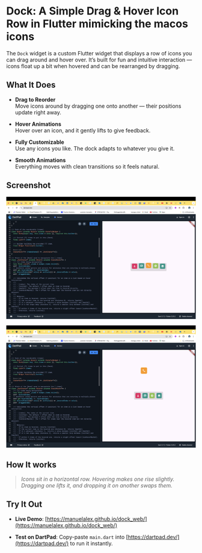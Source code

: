 # Dock: A Simple Drag & Hover Icon Row in Flutter mimicking the macos icons

The `Dock` widget is a custom Flutter widget that displays a row of icons you can drag around and hover over. It’s built for fun and intuitive interaction — icons float up a bit when hovered and can be rearranged by dragging.

## What It Does

- **Drag to Reorder**  
  Move icons around by dragging one onto another — their positions update right away.
  
- **Hover Animations**  
  Hover over an icon, and it gently lifts to give feedback.

- **Fully Customizable**  
  Use any icons you like. The dock adapts to whatever you give it.

- **Smooth Animations**  
  Everything moves with clean transitions so it feels natural.

## Screenshot

![Dock Screenshot on hover](assets/dock_hover_pic.png)

![Dock Screenshot on drag](assets/dock_drag_pic.png)
## How It works

> _Icons sit in a horizontal row. Hovering makes one rise slightly. Dragging one lifts it, and dropping it on another swaps them._

## Try It Out

- **Live Demo**: [https://manuelalex.github.io/dock_web/](https://manuelalex.github.io/dock_web/)

- **Test on DartPad**: Copy-paste `main.dart` into [https://dartpad.dev/](https://dartpad.dev/) to run it instantly.


